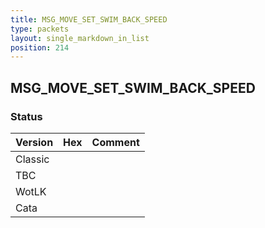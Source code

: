 ```yaml
---
title: MSG_MOVE_SET_SWIM_BACK_SPEED
type: packets
layout: single_markdown_in_list
position: 214
---
```


## MSG_MOVE_SET_SWIM_BACK_SPEED

### Status

Version | Hex | Comment
---------- | ---------- | ---------- 
Classic |  |  
TBC |  |  
WotLK |  |  
Cata |  |  
